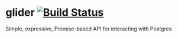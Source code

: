 # glider [![Build Status](https://travis-ci.org/Innovu/glider.svg?branch=master)](https://travis-ci.org/Innovu/glider)

Simple, expressive, Promise-based API for interacting with Postgres
